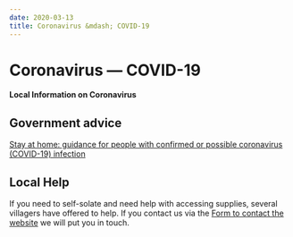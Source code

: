 ```yaml
---
date: 2020-03-13
title: Coronavirus &mdash; COVID-19
---
```


# Coronavirus &mdash; COVID-19

**Local Information on Coronavirus**

## Government advice


[Stay at home: guidance for people with confirmed or possible coronavirus (COVID-19) infection](https://www.gov.uk/government/publications/covid-19-stay-at-home-guidance/stay-at-home-guidance-for-people-with-confirmed-or-possible-coronavirus-covid-19-infection)



## Local Help ##

If you need to self-solate and need help with accessing supplies,
several villagers have offered to help. If you contact us via  the [Form to
contact the website](/home/contact-website) we will put you in touch.

